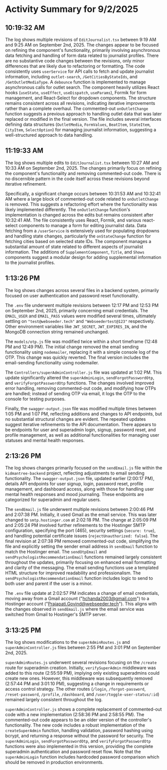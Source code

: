 # Activity Summary for 9/2/2025

## 10:19:32 AM
The log shows multiple revisions of `EditJournalist.tsx` between 9:19 AM and 9:25 AM on September 2nd, 2025.  The changes appear to be focused on refining the component's functionality, primarily involving asynchronous data fetching and handling of form data related to journalist profiles.  There are no substantive code changes between the revisions, only minor differences that are likely due to refactoring or formatting. The code consistently uses `userService` for API calls to fetch and update journalist information, including `outlet-search`, `/GetCitiesByStateIds`, and `/GetOutletMediaType`. A `debounce` function is implemented to manage asynchronous calls for outlet search.  The component heavily utilizes React hooks (`useState`, `useEffect`, `useDispatch`, `useParams`), Formik for form management, and React-Select for dropdown components.  The structure remains consistent across all revisions, indicating iterative improvements rather than a complete overhaul.  The commented-out `onOutletChange` function suggests a previous approach to handling outlet data that was later replaced or modified in the final version.  The file includes several interfaces defining data structures (`OutletMedia`, `FormValues`, `BeatItem`, `StateItem`, `CityItem`, `SelectOption`) for managing journalist information, suggesting a well-structured approach to data handling.


## 11:19:33 AM
The log shows multiple edits to `EditJournalist.tsx` between 10:27 AM and 10:33 AM on September 2nd, 2025.  The changes primarily focus on refining the component's functionality and removing commented-out code.  There is no discernible pattern in the code itself across these revisions beyond iterative refinement.

Specifically, a significant change occurs between 10:31:53 AM and 10:32:41 AM where a large block of commented-out code related to `onOutletChange` is removed. This suggests a refactoring effort where the functionality was likely implemented differently.  The `onOutletChange` function's implementation is changed across the edits but remains consistent after 10:32:41 AM. The file consistently uses React, Formik, and various react-select components to manage a form for editing journalist data.  Data fetching from a `/userService` is extensively used for populating dropdowns and handling state changes, particularly the `onStateChange` function for fetching cities based on selected state IDs.  The component manages a substantial amount of state related to different aspects of journalist information.  The additions of `SupplementComponent`, `Title`, and `Shows` components suggest a modular design for adding supplemental information to the journalist profiles.


## 1:13:26 PM
The log shows changes across several files in a backend system, primarily focused on user authentication and password reset functionality.

The `.env` file underwent multiple revisions between 12:17 PM and 12:53 PM on September 2nd, 2025,  primarily concerning email credentials.  The `EMAIL_USER` and `EMAIL_PASS` values were modified several times, ultimately settling on `"test@webseeder.tech"` and `"Webseedertest@123"` respectively.  Other environment variables like `JWT_SECRET`, `JWT_EXPIRES_IN`, and the MongoDB connection string remained unchanged.

The `models/otp.js` file was modified twice within a short timeframe (12:48 PM and 12:49 PM).  The initial change removed the email sending functionality using `nodemailer`, replacing it with a simple console log of the OTP.  This change was quickly reverted.  The final version includes the email-sending functionality using nodemailer.

The `Controllers/superAdminController.js` file was updated at 1:02 PM. This update significantly altered the `superAdminLogin`, `sendForgotPasswordOtp`, and `verifyForgotPasswordOtp` functions. The changes involved improved error handling, removing commented-out code, and modifying how OTPs are handled;  instead of sending OTP via email, it logs the OTP to the console for testing purposes.

Finally, the `swagger-output.json` file was modified multiple times between 1:05 PM and 1:07 PM, reflecting additions and changes to API endpoints, but no substantial structural changes are evident.  The repeated updates suggest iterative refinements to the API documentation.  There appears to be endpoints for user and superadmin login, signup, password reset, and profile management, as well as  additional functionalities for managing user statuses and mental health responses.


## 2:13:26 PM
The log shows changes primarily focused on the `sendEmail.js` file within the `kidmantree-backend` project, reflecting adjustments to email sending functionality.  The `swagger-output.json` file, updated earlier (2:00:17 PM), details API endpoints for user signup, login, password reset, profile management, and dashboard access, along with those for handling user mental health responses and mood journaling.  These endpoints are categorized for superadmin and regular users.


The `sendEmail.js` file underwent multiple revisions between 2:00:46 PM and 2:07:38 PM.  Initially, it used Gmail as the email service. This was later changed to `smtp.hostinger.com` at 2:02:18 PM.  The change at 2:05:09 PM and 2:05:24 PM involved further refinements to the Hostinger SMTP configuration, specifying the port (465), security settings (`secure: true`), and handling potential certificate issues (`rejectUnauthorized: false`).   The final revision at 2:07:38 PM removed commented-out code, simplifying the file and explicitly setting the sender email address in `sendEmail` function to match the Hostinger email.  The  `sendOtpEmail` and `sendPsychologistRecommendationEmail` functions remained largely consistent throughout the updates,  primarily focusing on enhanced email formatting and clarity of the messaging. The email sending functions use a  templated HTML structure for improved readability and professionalism. The `sendPsychologistRecommendationEmail` function includes logic to send to both user and parent if the user is a minor.


The `.env` file update at 2:02:57 PM indicates a change of email credentials, moving away from a Gmail account ("hchanda2003@gmail.com") to a Hostinger account ("Prajapati.Govind@webseeder.tech").  This aligns with the changes observed in `sendEmail.js` where the email service was switched from Gmail to Hostinger's SMTP server.


## 3:13:25 PM
The log shows modifications to the `superAdminRoutes.js` and `superAdminController.js` files between 2:55 PM and 3:01 PM on September 2nd, 2025.

`superAdminRoutes.js` underwent several revisions focusing on the `/create` route for superadmin creation.  Initially,  `verifySuperAdmin` middleware was added to this route (2:55:59 PM), implying only existing superadmins could create new ones. However, this middleware was subsequently removed (2:57:44 PM and 3:01:10 PM), suggesting a change in requirements or access control strategy.  The other routes (`/login`, `/forgot-password`, `/reset-password`, `/profile`, `/dashboard`, and `/user/toggle-user-status/:id`) remained largely consistent throughout the log.

`superAdminController.js`  shows a complete replacement of commented-out code with a new implementation (2:58:36 PM and 2:58:55 PM). The commented-out code appears to be an older version of the controller's functionality. The new code includes a robust implementation of the `createSuperAdmin` function,  handling validation, password hashing using bcrypt, and returning a response without the password for security.  The `superAdminLogin`, `sendForgotPasswordOtp`, and `verifyForgotPasswordOtp` functions were also implemented in this version, providing the complete superadmin authentication and password reset flow.  Note that the `superAdminLogin` function includes hardcoded password comparison which should be removed in production environments.
